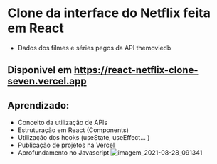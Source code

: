 # Clone da interface do Netflix feita em React
- Dados dos filmes e séries pegos da API themoviedb
## Disponivel em https://react-netflix-clone-seven.vercel.app
## Aprendizado:
- Conceito da utilização de APIs
- Estruturação em React (Components)
- Utilização dos hooks (useState, useEffect... )
- Publicação de projetos na Vercel
- Aprofundamento no Javascript
![imagem_2021-08-28_091341](https://user-images.githubusercontent.com/82681415/131217516-7f3ba1ff-df57-40a7-b204-9f4d33d3ba16.png)

